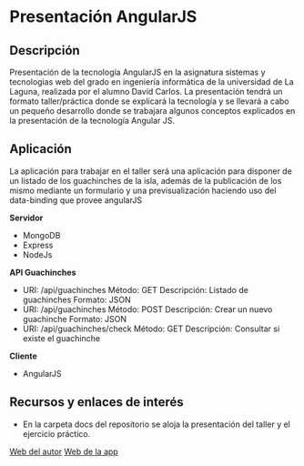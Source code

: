 # Presentación AngularJS

## Descripción

Presentación de la tecnología AngularJS en la asignatura sistemas y tecnologias web del grado en ingeniería informática de la universidad de La Laguna, realizada por el alumno David Carlos. La presentación tendrá un formato taller/práctica donde se explicará la tecnología y se llevará a cabo un pequeño desarrollo donde se trabajara algunos conceptos explicados en la presentación de la tecnología Angular JS.

## Aplicación

La aplicación para trabajar en el taller será una aplicación para disponer de un listado de los guachinches de la isla, además de la publicación de los mismo mediante un formulario y una previsualización haciendo uso del data-binding que provee angularJS

**Servidor**
- MongoDB
- Express
- NodeJs

**API Guachinches**
- URI: /api/guachinches Método: GET Descripción: Listado de guachinches Formato: JSON
- URI: /api/guachinches Método: POST Descripción: Crear un nuevo guachinche Formato: JSON
- URI: /api/guachinches/check Método: GET Descripción: Consultar si existe el guachinche 

**Cliente**
- AngularJS

## Recursos y enlaces de interés

- En la carpeta docs del repositorio se aloja la presentación del taller y el ejercicio práctico.

[Web del autor](http://alu0100536652.github.io/)
[Web de la app](https://mean-davidcr.c9users.io/)